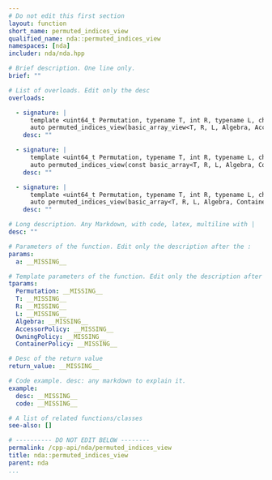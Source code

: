 ```yaml
---
# Do not edit this first section
layout: function
short_name: permuted_indices_view
qualified_name: nda::permuted_indices_view
namespaces: [nda]
includer: nda/nda.hpp

# Brief description. One line only.
brief: ""

# List of overloads. Edit only the desc
overloads:

  - signature: |
      template <uint64_t Permutation, typename T, int R, typename L, char Algebra, typename AccessorPolicy, typename OwningPolicy>
      auto permuted_indices_view(basic_array_view<T, R, L, Algebra, AccessorPolicy, OwningPolicy> a)
    desc: ""

  - signature: |
      template <uint64_t Permutation, typename T, int R, typename L, char Algebra, typename ContainerPolicy>
      auto permuted_indices_view(const basic_array<T, R, L, Algebra, ContainerPolicy> & a)
    desc: ""

  - signature: |
      template <uint64_t Permutation, typename T, int R, typename L, char Algebra, typename ContainerPolicy>
      auto permuted_indices_view(basic_array<T, R, L, Algebra, ContainerPolicy> & a)
    desc: ""

# Long description. Any Markdown, with code, latex, multiline with |
desc: ""

# Parameters of the function. Edit only the description after the :
params:
  a: __MISSING__

# Template parameters of the function. Edit only the description after the :
tparams:
  Permutation: __MISSING__
  T: __MISSING__
  R: __MISSING__
  L: __MISSING__
  Algebra: __MISSING__
  AccessorPolicy: __MISSING__
  OwningPolicy: __MISSING__
  ContainerPolicy: __MISSING__

# Desc of the return value
return_value: __MISSING__

# Code example. desc: any markdown to explain it.
example:
  desc: __MISSING__
  code: __MISSING__

# A list of related functions/classes
see-also: []

# ---------- DO NOT EDIT BELOW --------
permalink: /cpp-api/nda/permuted_indices_view
title: nda::permuted_indices_view
parent: nda
...
```


